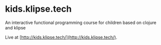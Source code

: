 # kids.klipse.tech
An interactive functional programming course for children based on clojure and klipse


Live at [http://kids.klipse.tech/](http://kids.klipse.tech/).





